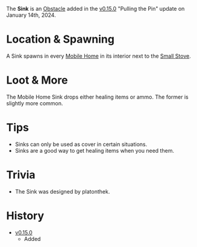The **Sink** is an [Obstacle](/obstacles) added in the [v0.15.0](https://github.com/HasangerGames/suroi/releases/tag/v0.15.0) "Pulling the Pin" update on January 14th, 2024.

# Location & Spawning

A Sink spawns in every [Mobile Home](/buildings/mobile_home) in its interior next to the [Small Stove](/obstacles/small_stove).

# Loot & More

The Mobile Home Sink drops either healing items or ammo. The former is slightly more common.

# Tips

- Sinks can only be used as cover in certain situations.
- Sinks are a good way to get healing items when you need them.

# Trivia

- The Sink was designed by platonthek.

# History

- [v0.15.0](https://github.com/HasangerGames/suroi/releases/tag/v0.15.0)
  - Added